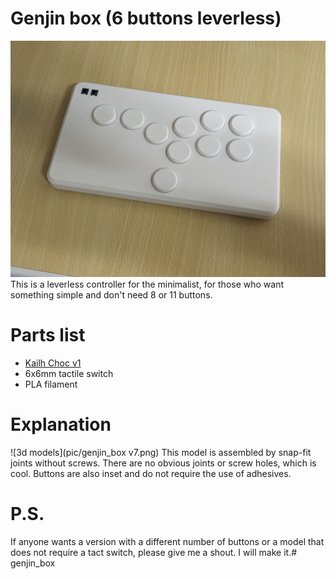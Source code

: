 # Genjin box (6 buttons leverless)
![genjin box](pic/PXL_20240529_184227684.PORTRAIT.ORIGINAL.jpg)
 This is a leverless controller for the minimalist, for those who want something simple and don't need 8 or 11 buttons.

# Parts list
- [Kailh Choc v1](http://www.kailh.com/en/Products/Ks/CS/321.html)
- 6x6mm tactile switch
- PLA filament

# Explanation
![3d models](pic/genjin_box v7.png)
 This model is assembled by snap-fit joints without screws. There are no obvious joints or screw holes, which is cool. Buttons are also inset and do not require the use of adhesives.

# P.S.
 If anyone wants a version with a different number of buttons or a model that does not require a tact switch, please give me a shout. I will make it.#   g e n j i n _ b o x 
 
 